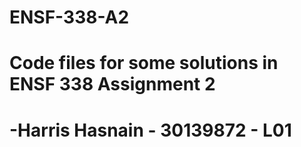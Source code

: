 # ENSF-338-A2

# Code files for some solutions in ENSF 338 Assignment 2

# -Harris Hasnain - 30139872 - L01
